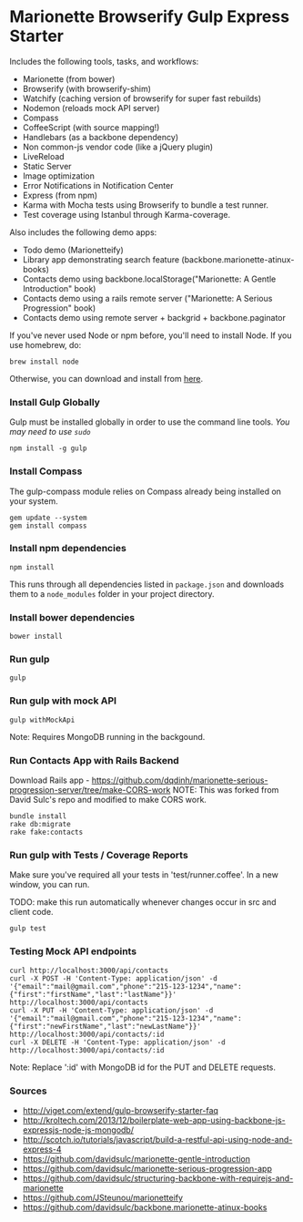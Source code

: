 Marionette Browserify Gulp Express Starter
============

Includes the following tools, tasks, and workflows:

- Marionette (from bower)
- Browserify (with browserify-shim)
- Watchify (caching version of browserify for super fast rebuilds)
- Nodemon (reloads mock API server)
- Compass
- CoffeeScript (with source mapping!)
- Handlebars (as a backbone dependency)
- Non common-js vendor code (like a jQuery plugin)
- LiveReload
- Static Server
- Image optimization
- Error Notifications in Notification Center
- Express (from npm)
- Karma with Mocha tests using Browserify to bundle a test runner.
- Test coverage using Istanbul through Karma-coverage.

Also includes the following demo apps:

- Todo demo (Marionetteify)
- Library app demonstrating search feature (backbone.marionette-atinux-books)
- Contacts demo using backbone.localStorage("Marionette: A Gentle Introduction" book)
- Contacts demo using a rails remote server ("Marionette: A Serious Progression" book)
- Contacts demo using remote server + backgrid + backbone.paginator

If you've never used Node or npm before, you'll need to install Node.
If you use homebrew, do:
```
brew install node
```

Otherwise, you can download and install from [here](http://nodejs.org/download/).

### Install Gulp Globally
Gulp must be installed globally in order to use the command line tools. *You may need to use `sudo`*
```
npm install -g gulp
```

### Install Compass
The gulp-compass module relies on Compass already being installed on your system.
```
gem update --system
gem install compass
```
### Install npm dependencies
```
npm install
```
This runs through all dependencies listed in `package.json` and downloads them
to a `node_modules` folder in your project directory.

### Install bower dependencies
```
bower install
```

### Run gulp
```
gulp
```

### Run gulp with mock API
```
gulp withMockApi
```
Note: Requires MongoDB running in the backgound.

### Run Contacts App with Rails Backend
Download Rails app - https://github.com/dqdinh/marionette-serious-progression-server/tree/make-CORS-work
NOTE: This was forked from David Sulc's repo and modified to make CORS work.
```
bundle install
rake db:migrate
rake fake:contacts
```

### Run gulp with Tests / Coverage Reports
Make sure you've required all your tests in 'test/runner.coffee'.
In a new window, you can run.

TODO: make this run automatically whenever changes occur in src and client
code.

```
gulp test
```

### Testing Mock API endpoints
```
curl http://localhost:3000/api/contacts
curl -X POST -H 'Content-Type: application/json' -d '{"email":"mail@gmail.com","phone":"215-123-1234","name":{"first":"firstName","last":"lastName"}}' http://localhost:3000/api/contacts
curl -X PUT -H 'Content-Type: application/json' -d '{"email":"mail@gmail.com","phone":"215-123-1234","name":{"first":"newFirstName","last":"newLastName"}}' http://localhost:3000/api/contacts/:id
curl -X DELETE -H 'Content-Type: application/json' -d http://localhost:3000/api/contacts/:id
```
Note: Replace ':id' with MongoDB id for the PUT and DELETE requests.

### Sources
- http://viget.com/extend/gulp-browserify-starter-faq
- http://kroltech.com/2013/12/boilerplate-web-app-using-backbone-js-expressjs-node-js-mongodb/
- http://scotch.io/tutorials/javascript/build-a-restful-api-using-node-and-express-4
- https://github.com/davidsulc/marionette-gentle-introduction
- https://github.com/davidsulc/marionette-serious-progression-app
- https://github.com/davidsulc/structuring-backbone-with-requirejs-and-marionette
- https://github.com/JSteunou/marionetteify
- https://github.com/davidsulc/backbone.marionette-atinux-books

